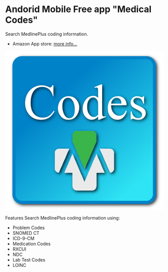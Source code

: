 # Andorid Mobile Free app "Medical Codes"

Search MedlinePlus coding information.


* Amazon App store: [more info...](https://www.amazon.com/Web-Solutions-Medical-Codes/dp/B007OVVFFM/ref=sr_1_11?qid=1576253379&refinements=p_4%3AWeb+Solutions&s=mobile-apps&sr=1-11)

![alt text](https://github.com/hongpingliang/mobile_app_medlineplus_code/blob/master/icon.png?raw=true "Medical Codes")


Features
Search MedlinePlus coding information using:
* Problem Codes
* SNOMED CT
* ICD-9-CM
* Medication Codes
* RXCUI
* NDC
* Lab Test Codes
* LOINC
